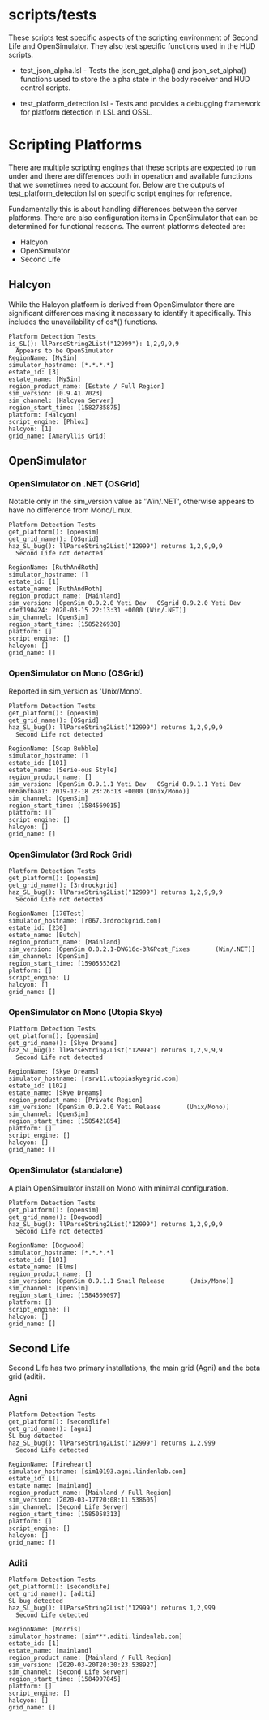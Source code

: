 # scripts/tests

These scripts test specific aspects of the scripting environment of
Second Life and OpenSimulator.  They also test specific functions used
in the HUD scripts.

* test_json_alpha.lsl - Tests the json_get_alpha() and json_set_alpha()
  functions used to store the alpha state in the body receiver and HUD
  control scripts.

* test_platform_detection.lsl - Tests and provides a debugging framework
  for platform detection in LSL and OSSL.


# Scripting Platforms

There are multiple scripting engines that these scripts are expected to
run under and there are differences both in operation and available
functions that we sometimes need to account for.  Below are the outputs of
test_platform_detection.lsl on specific script engines for reference.

Fundamentally this is about handling differences between the server platforms.
There are also configuration items in OpenSimulator that can be determined
for functional reasons.  The current platforms detected are:

* Halcyon
* OpenSimulator
* Second Life

## Halcyon

While the Halcyon platform is derived from OpenSimulator there are
significant differences making it necessary to identify it specifically.
This includes the unavailability of os*() functions.

    Platform Detection Tests
    is_SL(): llParseString2List("12999"): 1,2,9,9,9
      Appears to be OpenSimulator
    RegionName: [MySin]
    simulator_hostname: [*.*.*.*]
    estate_id: [3]
    estate_name: [MySin]
    region_product_name: [Estate / Full Region]
    sim_version: [0.9.41.7023]
    sim_channel: [Halcyon Server]
    region_start_time: [1582785875]
    platform: [Halcyon]
    script_engine: [Phlox]
    halcyon: [1]
    grid_name: [Amaryllis Grid]

## OpenSimulator

### OpenSimulator on .NET (OSGrid)

Notable only in the sim_version value as 'Win/.NET', otherwise appears to
have no difference from Mono/Linux.

    Platform Detection Tests
    get_platform(): [opensim]
    get_grid_name(): [OSgrid]
    haz_SL_bug(): llParseString2List("12999") returns 1,2,9,9,9
      Second Life not detected

    RegionName: [RuthAndRoth]
    simulator_hostname: []
    estate_id: [1]
    estate_name: [RuthAndRoth]
    region_product_name: [Mainland]
    sim_version: [OpenSim 0.9.2.0 Yeti Dev   OSgrid 0.9.2.0 Yeti Dev   cfef190424: 2020-03-15 22:13:31 +0000 (Win/.NET)]
    sim_channel: [OpenSim]
    region_start_time: [1585226930]
    platform: []
    script_engine: []
    halcyon: []
    grid_name: []

### OpenSimulator on Mono (OSGrid)

Reported in sim_version as 'Unix/Mono'.

    Platform Detection Tests
    get_platform(): [opensim]
    get_grid_name(): [OSgrid]
    haz_SL_bug(): llParseString2List("12999") returns 1,2,9,9,9
      Second Life not detected

    RegionName: [Soap Bubble]
    simulator_hostname: []
    estate_id: [101]
    estate_name: [Serie-ous Style]
    region_product_name: []
    sim_version: [OpenSim 0.9.1.1 Yeti Dev   OSgrid 0.9.1.1 Yeti Dev   066a6fbaa1: 2019-12-18 23:26:13 +0000 (Unix/Mono)]
    sim_channel: [OpenSim]
    region_start_time: [1584569015]
    platform: []
    script_engine: []
    halcyon: []
    grid_name: []

### OpenSimulator (3rd Rock Grid)

    Platform Detection Tests
    get_platform(): [opensim]
    get_grid_name(): [3rdrockgrid]
    haz_SL_bug(): llParseString2List("12999") returns 1,2,9,9,9
      Second Life not detected

    RegionName: [170Test]
    simulator_hostname: [r067.3rdrockgrid.com]
    estate_id: [230]
    estate_name: [Butch]
    region_product_name: [Mainland]
    sim_version: [OpenSim 0.8.2.1-DWG16c-3RGPost_Fixes       (Win/.NET)]
    sim_channel: [OpenSim]
    region_start_time: [1590555362]
    platform: []
    script_engine: []
    halcyon: []
    grid_name: []

### OpenSimulator on Mono (Utopia Skye)

    Platform Detection Tests
    get_platform(): [opensim]
    get_grid_name(): [Skye Dreams]
    haz_SL_bug(): llParseString2List("12999") returns 1,2,9,9,9
      Second Life not detected

    RegionName: [Skye Dreams]
    simulator_hostname: [rsrv11.utopiaskyegrid.com]
    estate_id: [102]
    estate_name: [Skye Dreams]
    region_product_name: [Private Region]
    sim_version: [OpenSim 0.9.2.0 Yeti Release       (Unix/Mono)]
    sim_channel: [OpenSim]
    region_start_time: [1585421854]
    platform: []
    script_engine: []
    halcyon: []
    grid_name: []

### OpenSimulator (standalone)

A plain OpenSimulator install on Mono with minimal configuration.

    Platform Detection Tests
    get_platform(): [opensim]
    get_grid_name(): [Dogwood]
    haz_SL_bug(): llParseString2List("12999") returns 1,2,9,9,9
      Second Life not detected

    RegionName: [Dogwood]
    simulator_hostname: [*.*.*.*]
    estate_id: [101]
    estate_name: [Elms]
    region_product_name: []
    sim_version: [OpenSim 0.9.1.1 Snail Release       (Unix/Mono)]
    sim_channel: [OpenSim]
    region_start_time: [1584569097]
    platform: []
    script_engine: []
    halcyon: []
    grid_name: []

## Second Life

Second Life has two primary installations, the main grid (Agni) and the beta grid (aditi).

### Agni

    Platform Detection Tests
    get_platform(): [secondlife]
    get_grid_name(): [agni]
    SL bug detected
    haz_SL_bug(): llParseString2List("12999") returns 1,2,999
      Second Life detected

    RegionName: [Fireheart]
    simulator_hostname: [sim10193.agni.lindenlab.com]
    estate_id: [1]
    estate_name: [mainland]
    region_product_name: [Mainland / Full Region]
    sim_version: [2020-03-17T20:08:11.538605]
    sim_channel: [Second Life Server]
    region_start_time: [1585058313]
    platform: []
    script_engine: []
    halcyon: []
    grid_name: []

### Aditi

    Platform Detection Tests
    get_platform(): [secondlife]
    get_grid_name(): [aditi]
    SL bug detected
    haz_SL_bug(): llParseString2List("12999") returns 1,2,999
      Second Life detected

    RegionName: [Morris]
    simulator_hostname: [sim***.aditi.lindenlab.com]
    estate_id: [1]
    estate_name: [mainland]
    region_product_name: [Mainland / Full Region]
    sim_version: [2020-03-20T20:30:23.538927]
    sim_channel: [Second Life Server]
    region_start_time: [1584997845]
    platform: []
    script_engine: []
    halcyon: []
    grid_name: []

